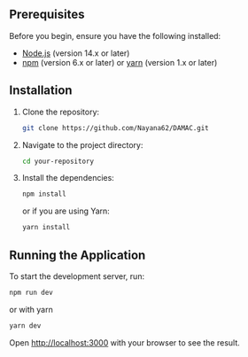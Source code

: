 ## Prerequisites

Before you begin, ensure you have the following installed:

- [Node.js](https://nodejs.org/) (version 14.x or later)
- [npm](https://www.npmjs.com/) (version 6.x or later) or [yarn](https://yarnpkg.com/) (version 1.x or later)

## Installation

1. Clone the repository:
   ```bash
   git clone https://github.com/Nayana62/DAMAC.git
   ```
2. Navigate to the project directory:
   ```bash
   cd your-repository
   ```
3. Install the dependencies:
   ```bash
   npm install
   ```
   or if you are using Yarn:
   ```bash
   yarn install
   ```

## Running the Application

To start the development server, run:

```bash
npm run dev
```

or with yarn

```bash
yarn dev
```

Open [http://localhost:3000](http://localhost:3000) with your browser to see the result.
